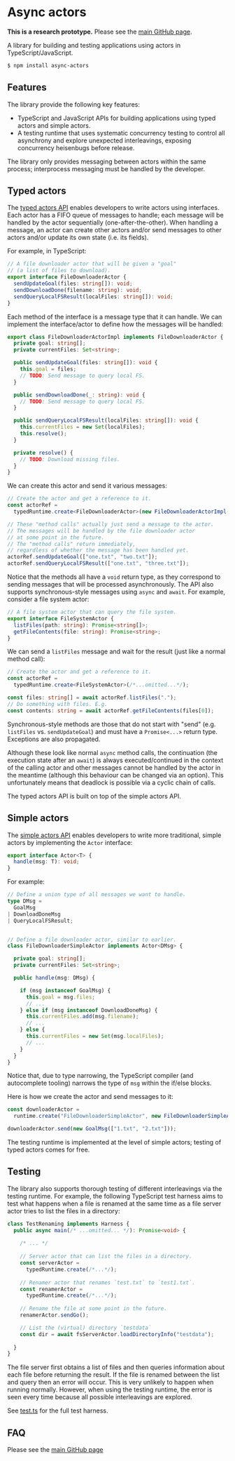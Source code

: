 # Async actors

**This is a research prototype.** Please see the [main GitHub page](https://github.com/p-org/typescript-actors).

A library for building and testing
applications using actors
in TypeScript/JavaScript.

```bash
$ npm install async-actors
```

## Features

The library provide the following key features:

* TypeScript and JavaScript APIs for building applications using typed actors and simple actors.
* A testing runtime that uses systematic concurrency testing to control all
asynchrony and explore unexpected interleavings, exposing concurrency heisenbugs before release.

The library only provides messaging
between actors within the same process;
interprocess messaging must be handled by the developer.

## Typed actors

The [typed actors API](src/typed.ts) 
enables developers to write actors using interfaces.
Each actor has a FIFO queue of messages to handle;
each message will be 
handled by the actor sequentially (one-after-the-other).
When handling a message,
an actor can create other actors and/or send messages
to other actors and/or update its own state (i.e. its fields).

For example, in TypeScript:

```ts
// A file downloader actor that will be given a "goal"
// (a list of files to download).
export interface FileDownloaderActor {
  sendUpdateGoal(files: string[]): void;
  sendDownloadDone(filename: string): void;
  sendQueryLocalFSResult(localFiles: string[]): void;
}
```

Each method of the interface is a message type that it can handle.
We can implement the interface/actor to define how the messages
will be handled:

```ts
export class FileDownloaderActorImpl implements FileDownloaderActor {
  private goal: string[];
  private currentFiles: Set<string>;

  public sendUpdateGoal(files: string[]): void {
    this.goal = files;
    // TODO: Send message to query local FS.
  }

  public sendDownloadDone(_: string): void {
    // TODO: Send message to query local FS.
  }

  public sendQueryLocalFSResult(localFiles: string[]): void {
    this.currentFiles = new Set(localFiles);
    this.resolve();
  }

  private resolve() {
    // TODO: Download missing files.
  }
}
```

We can create this actor and send it various messages:

```ts
// Create the actor and get a reference to it.
const actorRef =
  typedRuntime.create<FileDownloaderActor>(new FileDownloaderActorImpl());

// These "method calls" actually just send a message to the actor.
// The messages will be handled by the file downloader actor 
// at some point in the future.
// The "method calls" return immediately, 
// regardless of whether the message has been handled yet.
actorRef.sendUpdateGoal(["one.txt", "two.txt"]);
actorRef.sendQueryLocalFSResult(["one.txt", "three.txt"]);
```

Notice that the methods all have a `void` return type,
as they correspond to sending messages that will be processed
asynchronously.
The API also supports synchronous-style messages using `async` and `await`.
For example, consider a file system actor:

```ts
// A file system actor that can query the file system.
export interface FileSystemActor {
  listFiles(path: string): Promise<string[]>;
  getFileContents(file: string): Promise<string>;
}
```

We can send a `listFiles` message and wait for the result
(just like a normal method call):

```ts
// Create the actor and get a reference to it.
const actorRef =
  typedRuntime.create<FileSystemActor>(/*...omitted...*/);

const files: string[] = await actorRef.listFiles(".");
// Do something with files. E.g.
const contents: string = await actorRef.getFileContents(files[0]);
```

Synchronous-style methods are those that do not start with "send"
(e.g. `listFiles` vs. `sendUpdateGoal`) and
must have a `Promise<...>` return type.
Exceptions are also propagated.

Although these look like normal `async` method calls,
the continuation (the execution state after an `await`)
is always executed/continued in the context of the calling actor
and other messages cannot be handled by the actor in the meantime 
(although this behaviour can be changed via an option).
This unfortunately means that deadlock is possible
via a cyclic chain of calls.

The typed actors API is built on top of the simple actors API.


## Simple actors

The [simple actors API](src/simple.ts)
enables developers to write more traditional, simple actors 
by implementing the `Actor` interface:

```ts
export interface Actor<T> {
  handle(msg: T): void;
}
```

For example:

```ts
// Define a union type of all messages we want to handle.
type DMsg =
  GoalMsg
| DownloadDoneMsg
| QueryLocalFSResult;


// Define a file downloader actor, similar to earlier.
class FileDownloaderSimpleActor implements Actor<DMsg> {

  private goal: string[];
  private currentFiles: Set<string>;

  public handle(msg: DMsg) {

    if (msg instanceof GoalMsg) {
      this.goal = msg.files; 
      // ...
    } else if (msg instanceof DownloadDoneMsg) {
      this.currentFiles.add(msg.filename); 
      // ...
    } else {
      this.currentFiles = new Set(msg.localFiles);
      // ...
    }
  }
}
```

Notice that, due to type narrowing,
the TypeScript compiler (and autocomplete tooling)
narrows the type of `msg` within the if/else blocks.

Here is how we create the actor and send messages to it:

```ts
const downloaderActor =
  runtime.create("FileDownloaderSimpleActor", new FileDownloaderSimpleActor());

downloaderActor.send(new GoalMsg(["1.txt", "2.txt"]));
```

The testing runtime is implemented at the level of simple actors;
testing of typed actors comes for free.

## Testing

The library also supports thorough testing of different interleavings
via the testing runtime.
For example, the following TypeScript test harness aims to test what happens
when a file is renamed at the same time as a file server actor tries to list the
files in a directory:

```ts
class TestRenaming implements Harness {
  public async main(/* ...omitted... */): Promise<void> {
    
    /* ... */
    
    // Server actor that can list the files in a directory.
    const serverActor =
      typedRuntime.create(/*...*/);
    
    // Renamer actor that renames `test.txt` to `test1.txt`.
    const renamerActor = 
      typedRuntime.create(/*...*/);
    
    // Rename the file at some point in the future.
    renamerActor.sendGo();

    // List the (virtual) directory `testdata`
    const dir = await fsServerActor.loadDirectoryInfo("testdata");
    
  }
}
```

The file server first obtains a list of files
and then queries information about each file
before returning the result.
If the file is renamed 
between the list and query then an error will occur.
This is very unlikely to happen
when running normally.
However, when using the testing runtime, 
the error is seen every time
because all possible interleavings are explored.

See [test.ts](https://github.com/p-org/typescript-actors/blob/master/packages/rfs-demo-actors/src/test.ts)
for the full test harness.

## FAQ

Please see the [main GitHub page](https://github.com/p-org/typescript-actors)
